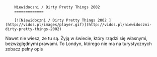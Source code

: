 
        Niewidoczni / Dirty Pretty Things 2002 
        =============
        
        [![Niewidoczni / Dirty Pretty Things 2002 ](http://vidos.pl/images/player.gif)](http://vidos.pl/niewidoczni-dirty-pretty-things-2002)
        
        
 Nawet nie wiesz, że tu są. Żyją w świecie, który rządzi się własnymi, bezwzględnymi prawami. To Londyn, którego nie ma na turystycznych zobacz pełny opis
    